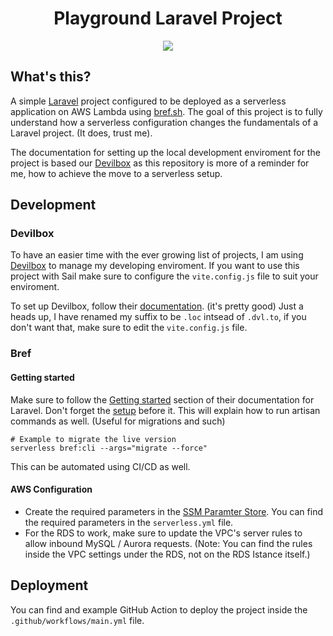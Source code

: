 <h1 style="text-align: center;">Playground Laravel Project</h1>
<div style="display: flex; justify-content: center;">
<img src="https://github.com/Dubbie/playground/actions/workflows/main.yml/badge.svg" />
</div>

## What's this?

A simple [Laravel](https://laravel.com/) project configured to be deployed as a serverless application on AWS Lambda using [bref.sh](https://bref.sh/).
The goal of this project is to fully understand how a serverless configuration changes the fundamentals of a Laravel project. (It does, trust me).

The documentation for setting up the local development enviroment for the project is based our [Devilbox](https://devilbox.readthedocs.io/en/latest/) as this repository is more of a reminder for me, how to achieve the move to a serverless setup.

## Development

### Devilbox

To have an easier time with the ever growing list of projects, I am using [Devilbox](https://devilbox.readthedocs.io/en/latest/) to manage my developing enviroment.
If you want to use this project with Sail make sure to configure the `vite.config.js` file to suit your enviroment.

To set up Devilbox, follow their [documentation](https://devilbox.readthedocs.io/en/latest/). (it's pretty good)
Just a heads up, I have renamed my suffix to be `.loc` intsead of `.dvl.to`, if you don't want that, make sure to edit the `vite.config.js` file.

### Bref

#### Getting started

Make sure to follow the [Getting started](https://bref.sh/docs/laravel/getting-started) section of their documentation for Laravel. Don't forget the [setup](https://bref.sh/docs/setup) before it.
This will explain how to run artisan commands as well. (Useful for migrations and such)

```
# Example to migrate the live version
serverless bref:cli --args="migrate --force"
```

This can be automated using CI/CD as well.

#### AWS Configuration

-   Create the required parameters in the [SSM Paramter Store](https://docs.aws.amazon.com/systems-manager/latest/userguide/systems-manager-parameter-store.html).
    You can find the required parameters in the `serverless.yml` file.
-   For the RDS to work, make sure to update the VPC's server rules to allow inbound MySQL / Aurora requests. (Note: You can find the rules inside the VPC settings under the RDS, not on the RDS Istance itself.)

## Deployment

You can find and example GitHub Action to deploy the project inside the `.github/workflows/main.yml` file.
